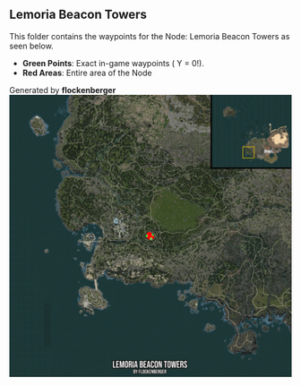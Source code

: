 ## Lemoria Beacon Towers
This folder contains the waypoints for the Node: Lemoria Beacon Towers as seen below.

- **Green Points**: Exact in-game waypoints ( Y = 0!).
- **Red Areas**: Entire area of the Node

Generated by **flockenberger**
![by_flockenberger](./Preview.webp)